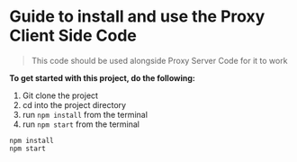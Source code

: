 # Guide to install and use the Proxy Client Side Code

> This code should be used alongside Proxy Server Code for it to work

**To get started with this project, do the following:**

1. Git clone the project
2. cd into the project directory
3. run `npm install` from the terminal
4. run `npm start` from the terminal

```
npm install
npm start
```
